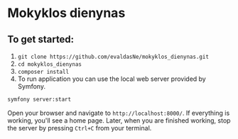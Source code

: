 # Mokyklos dienynas
## To get started:
1. `git clone https://github.com/evaldasNe/mokyklos_dienynas.git`
2. `cd mokyklos_dienynas`
3. `composer install`
4. To run application you can use the local web server provided by Symfony.
```sh
symfony server:start
```
Open your browser and navigate to `http://localhost:8000/`. If everything is working, you'll see a home page. Later, when you are finished working, stop the server by pressing `Ctrl+C` from your terminal.
